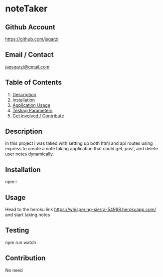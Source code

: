 # noteTaker

## Github Account
  https://github.com/jsgarzi
## Email / Contact
  japsgarzi@gmail.com
## Table of Contents 

  1. [Description](#Description)
  2. [Installation](#Installation)
  3. [Application Usage](#Usage)
  4. [Testing Parameters](#Testing)
  5. [Get involved / Contribute](#Contribution)


## Description 
in this project i was taked with setting up both html and api routes using express to create a note taking application that could get, post, and delete user notes dynamically. 

## Installation
npm i

## Usage
Head to the heroku link https://whispering-sierra-54998.herokuapp.com/ and start taking notes

## Testing
npm run watch

## Contribution
No need